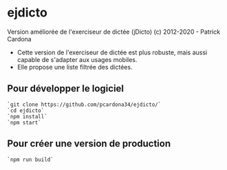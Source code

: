 # ejdicto

Version améliorée de l'exerciseur de dictée (jDicto)
(c) 2012-2020 - Patrick Cardona

+ Cette version de l'exerciseur de dictée est plus robuste, mais aussi capable de s'adapter aux usages mobiles.
+ Elle propose une liste filtrée des dictées.

## Pour développer le logiciel

    `git clone https://github.com/pcardona34/ejdicto/`
    `cd ejdicto`
    `npm install`
    `npm start`
    
## Pour créer une version de production

    `npm run build`




